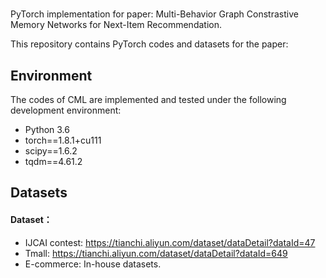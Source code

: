 # 
PyTorch implementation for paper: Multi-Behavior Graph Constrastive Memory Networks for Next-Item Recommendation.


This repository contains PyTorch codes and datasets for the paper:

## Environment

The codes of CML are implemented and tested under the following development environment:

- Python 3.6
- torch==1.8.1+cu111
- scipy==1.6.2
- tqdm==4.61.2



## Datasets

#### Dataset：
- IJCAI contest:  https://tianchi.aliyun.com/dataset/dataDetail?dataId=47
- Tmall:  https://tianchi.aliyun.com/dataset/dataDetail?dataId=649 
- E-commerce: In-house datasets.


   










